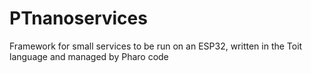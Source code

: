 # PTnanoservices
Framework for small services to be run on an ESP32, written in the Toit language and managed by Pharo code
